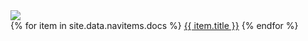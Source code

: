 <div class="nav">
    <div class="nav-left">
        <a href="#">
            <div class="home-button">
                <img src="/huisstijlgids/assets/img/WitTP_crop.png" class="img-fluid">
            </div>
        </a>
    </div>
    <div class="nav-right">
    {% for item in site.data.navitems.docs %}
      <a class="{% if item.url == page.url %}active{% endif %}" href="{{ item.url }}"  {% page.url %}>{{ item.title }}</a>
   {% endfor %}
        <!-- <a href="/huisstijlgids">Home</a>
        <a href="/huisstijlgids/logo">Logo</a>
        <a href="/huisstijlgids/typo">Typografie</a>
        <a href="/huisstijlgids/icons">Icons</a>
        <a href="/huisstijlgids/colors">Kleuren</a>
        <a href="/huisstijlgids/print">Print</a>
        <a href="/huisstijlgids/digital">Digitaal</a> -->
    </div>
</div>

